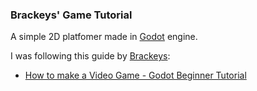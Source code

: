 ### Brackeys' Game Tutorial
A simple 2D platfomer made in [Godot](https://github.com/godotengine/godot) engine.

I was following this guide by [Brackeys](https://www.youtube.com/@Brackeys):
- [How to make a Video Game - Godot Beginner Tutorial](https://www.youtube.com/watch?v=LOhfqjmasi0)
